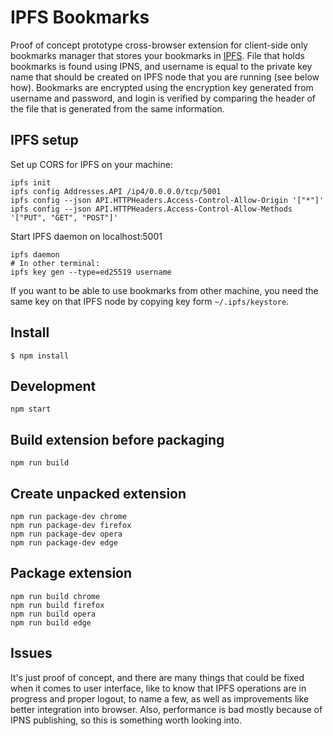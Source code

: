 # IPFS Bookmarks

Proof of concept prototype cross-browser extension for client-side only bookmarks manager that stores your bookmarks in [IPFS](https://ipfs.io/).
File that holds bookmarks is found using IPNS, and username is equal to the private key name that should be created on IPFS node that you are running (see below how). Bookmarks are encrypted using the encryption key generated from username and password, and login is verified by comparing the header of the file that is generated from the same information.

## IPFS setup
Set up CORS for IPFS on your machine:
```
ipfs init
ipfs config Addresses.API /ip4/0.0.0.0/tcp/5001
ipfs config --json API.HTTPHeaders.Access-Control-Allow-Origin '["*"]'
ipfs config --json API.HTTPHeaders.Access-Control-Allow-Methods '["PUT", "GET", "POST"]'
````

Start IPFS daemon on localhost:5001
```
ipfs daemon
# In other terminal:
ipfs key gen --type=ed25519 username
```

If you want to be able to use bookmarks from other machine, you need the same key on that IPFS node by copying key form `~/.ipfs/keystore`.

## Install

	$ npm install

## Development
    npm start

## Build extension before packaging
    npm run build

## Create unpacked extension
    npm run package-dev chrome
    npm run package-dev firefox
    npm run package-dev opera
    npm run package-dev edge

## Package extension

    npm run build chrome
    npm run build firefox
    npm run build opera
    npm run build edge

## Issues
It's just proof of concept, and there are many things that could be  fixed when it comes to user interface, like to know that IPFS operations are in progress and proper logout, to name a few, as well as improvements like better integration into browser. Also, performance is bad mostly because of IPNS publishing, so this is something worth looking into.
